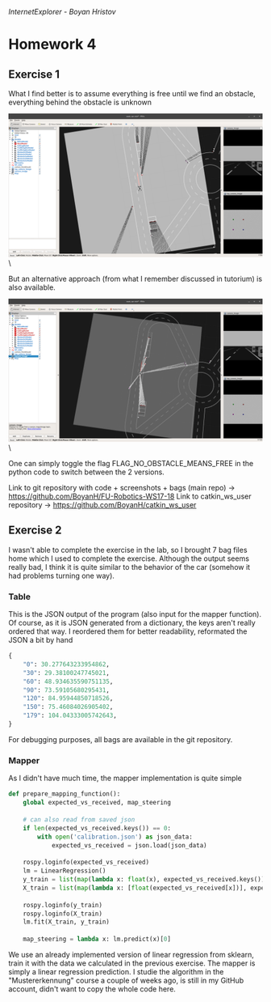 *InternetExplorer - Boyan Hristov*

# Homework 4

## Exercise 1

What I find better is to assume everything is free until we find an obstacle, everything behind the obstacle is unknown


![scrnshot1](screenshots/task1-alternative-non-found-means-free.png)\

But an alternative approach (from what I remember discussed in tutorium) is also available.


![scrnshot2](screenshots/task1-smaller-grid-screenshot.png)\

One can simply toggle the flag FLAG_NO_OBSTACLE_MEANS_FREE in the python code to switch between the 2 versions.

Link to git repository with code + screenshots + bags (main repo) -> https://github.com/BoyanH/FU-Robotics-WS17-18
Link to catkin_ws_user repository -> https://github.com/BoyanH/catkin_ws_user

## Exercise 2

I wasn't able to complete the exercise in the lab, so I brought 7 bag files home which I used to complete the exercise.
Although the output seems really bad, I think it is quite similar to the behavior of the car (somehow it had problems turning one way).

### Table
This is the JSON output of the program (also input for the mapper function). Of course, as it is JSON generated from a dictionary,
the keys aren't really ordered that way. I reordered them for better readability, reformated the JSON a bit by hand


```Python
{
    "0": 30.277643233954862,
    "30": 29.38100247745021,
    "60": 48.934635590751135,
    "90": 73.59105680295431,
    "120": 84.95944850718526,
    "150": 75.46084026905402,
    "179": 104.04333005742643,
}
```

For debugging purposes, all bags are available in the git repository.

### Mapper

As I didn't have much time, the mapper implementation is quite simple

```Python
def prepare_mapping_function():
    global expected_vs_received, map_steering

    # can also read from saved json
    if len(expected_vs_received.keys()) == 0:
        with open('calibration.json') as json_data:
            expected_vs_received = json.load(json_data)

    rospy.loginfo(expected_vs_received)
    lm = LinearRegression()
    y_train = list(map(lambda x: float(x), expected_vs_received.keys()))
    X_train = list(map(lambda x: [float(expected_vs_received[x])], expected_vs_received.keys()))

    rospy.loginfo(y_train)
    rospy.loginfo(X_train)
    lm.fit(X_train, y_train)

    map_steering = lambda x: lm.predict(x)[0]
```

We use an already implemented version of linear regression from sklearn, train it with the data we calculated in the previous exercise. The mapper is simply
a linear regression prediction. I studie the algorithm in the "Mustererkennung" course a couple of weeks ago, is still in my GitHub account, didn't want to copy the whole code here.

